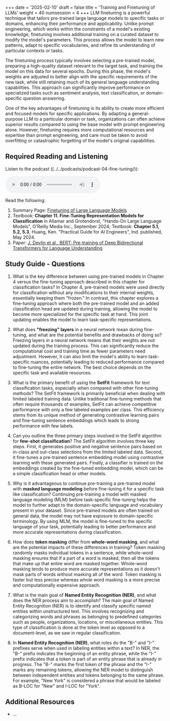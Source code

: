 +++
date = '2025-02-10'
draft = false
title = 'Training and Finetuning of LLMs'
weight = 40
numsession = 4
+++
LLM finetuning is a powerful technique that tailors pre-trained large language models to specific tasks or domains, enhancing their performance and applicability. Unlike prompt engineering, which works within the constraints of a model's existing knowledge, finetuning involves additional training on a curated dataset to modify the model's parameters. This process allows the model to learn new patterns, adapt to specific vocabularies, and refine its understanding of particular contexts or tasks.

<!-- more -->
The finetuning process typically involves selecting a pre-trained model, preparing a high-quality dataset relevant to the target task, and training the model on this data for several epochs. During this phase, the model's weights are adjusted to better align with the specific requirements of the new task, while still retaining much of its general language understanding capabilities. This approach can significantly improve performance on specialized tasks such as sentiment analysis, text classification, or domain-specific question answering.

One of the key advantages of finetuning is its ability to create more efficient and focused models for specific applications. By adapting a general-purpose LLM to a particular domain or task, organizations can often achieve superior results compared to using the base model with prompt engineering alone. However, finetuning requires more computational resources and expertise than prompt engineering, and care must be taken to avoid overfitting or catastrophic forgetting of the model's original capabilities.

## Required Reading and Listening
Listen to the podcast ((../../podcasts/podcast-04-fine-tuning/)):
<!-- Listen to the podcast: -->

<audio controls>
    <source src="" type="audio/wav">
    Your browser does not support the audio element.
</audio>

Read the following:
1. Summary Page: [Finetuning of Large Language Models](https://www.perplexity.ai/page/finetuning-of-large-language-m-uYo8ZyfGQdijYrpM6phP_w)
2. Textbook: **Chapter 11. Fine-Tuning Representation Models for Classification** in Allamar and Grotendorst, "Hands-On Large Language Models", O'Reilly Media Inc., September 2024;
Textbook: **Chapter 5.1, 5.2, 5.3**, Huang, Ken. "Practical Guide for AI Engineers", Ind. published, May 2024.
3. Paper: [J. Devlin et al., BERT: Pre-training of Deep Bidirectional Transformers for
Language Understanding](https://arxiv.org/abs/1810.04805)

## Study Guide - Questions
1. What is the key difference between using pre-trained models in Chapter 4 versus the fine-tuning approach described in this chapter for classification tasks? 
In Chapter 4, pre-trained models were used directly for classification without any modifications to their internal weights, essentially keeping them "frozen." In contrast, this chapter explores a fine-tuning approach where both the pre-trained model and an added classification head are updated during training, allowing the model to become more specialized for the specific task at hand. This joint updating enables the model to learn task-specific representations.

2. What does **"freezing" layers** in a neural network mean during fine-tuning, and what are the potential benefits and drawbacks of doing so? 
Freezing layers in a neural network means that their weights are not updated during the training process. This can significantly reduce the computational cost and training time as fewer parameters need adjustment. However, it can also limit the model's ability to learn task-specific nuances, potentially leading to reduced performance compared to fine-tuning the entire network. The best choice depends on the specific task and available resources.

3. What is the primary benefit of using the **SetFit** framework for text classification tasks, especially when compared with other fine-tuning methods? 
The SetFit framework is primarily beneficial when dealing with limited labeled training data. Unlike traditional fine-tuning methods that often require thousands of examples, SetFit can achieve competitive performance with only a few labeled examples per class. This efficiency stems from its unique method of generating contrastive learning pairs and fine-tuning sentence embeddings which leads to strong performance with few labels.

4. Can you outline the three primary steps involved in the SetFit algorithm for **few-shot classification**? 
The SetFit algorithm involves three key steps. First, it generates positive and negative sentence pairs based on in-class and out-class selections from the limited labeled data. Second, it fine-tunes a pre-trained sentence embedding model using contrastive learning with these generated pairs. Finally, a classifier is trained on the embeddings created by the fine-tuned embedding model, which can be a simple classification head or other models.

5. Why is it advantageous to continue pre-training a pre-trained model with **masked language modeling** before fine-tuning it for a specific task like classification? 
Continuing pre-training a model with masked language modeling (MLM) before task-specific fine-tuning helps the model to further adapt to the domain-specific language and vocabulary present in your dataset. Since pre-trained models are often trained on general data, the model may not have exposure to domain-specific terminology. By using MLM, the model is fine-tuned to the specific language of your task, potentially leading to better performance and more accurate representations during classification.

6. How does **token masking** differ from **whole-word masking**, and what are the potential impacts of these differences in training? 
Token masking randomly masks individual tokens in a sentence, while whole-word masking ensures that if a part of a word is masked, then all the tokens that make up that entire word are masked together. Whole-word masking tends to produce more accurate representations as it doesn't mask parts of words without masking all of the word. Token masking is faster but less precise whereas whole word masking is a more precise and computationally expensive approach.

7. What is the main goal of **Named Entity Recognition (NER)**, and what does the NER process aim to accomplish? 
The main goal of Named Entity Recognition (NER) is to identify and classify specific named entities within unstructured text. This involves recognizing and categorizing words and phrases as belonging to predefined categories such as people, organizations, locations, or miscellaneous entities. This type of classification is done at the token level as opposed to a document-level, as we saw in regular classification.

8. In **Named Entity Recognition (NER)**, what roles do the "B-" and "I-" prefixes serve when used in labeling entities within a text? 
In NER, the "B-" prefix indicates the beginning of an entity phrase, while the "I-" prefix indicates that a token is part of an entity phrase that is already in progress. The "B-" marks the first token of the phrase and the "I-" marks any remaining tokens, allowing the NER model to distinguish between independent entities and tokens belonging to the same phrase. For example, "New York" is considered a phrase that would be labeled as B-LOC for "New" and I-LOC for "York".

## Additional Resources
- []() ...

